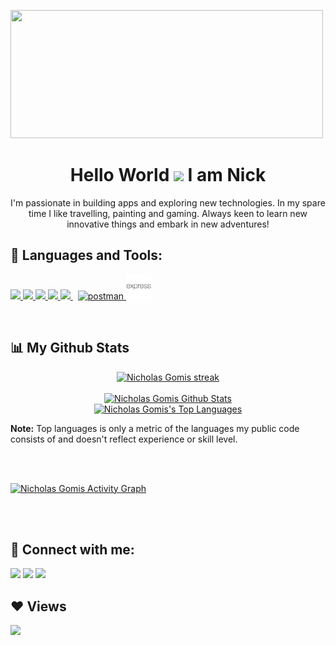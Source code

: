 <a href="#"><img width="500" height="205px" src="https://i.ibb.co/j3mJ95v/Clean-Shot-2022-04-17-at-15-40-06-2x.png" /></a>

<h1 align="center">Hello World <img src="https://raw.githubusercontent.com/MartinHeinz/MartinHeinz/master/wave.gif"" width="55px"> I am Nick</h1>
<p align="center">  I'm passionate in building apps and exploring new technologies. In my spare time I like travelling, painting and gaming. Always keen to learn new innovative things and embark in new adventures!</p>



## 🚀 Languages and Tools:

<p align="left"> 
    <a href="https://developer.mozilla.org/en-US/docs/Web/JavaScript" target="_blank"> <img src="https://img.icons8.com/color/48/000000/javascript.png"/> </a> 
    <a href="https://www.w3.org/html/" target="_blank"> <img src="https://img.icons8.com/color/48/000000/html-5.png"/> </a> 
    <a href="https://www.w3schools.com/css/" target="_blank"> <img src="https://img.icons8.com/color/48/000000/css3.png"/> </a> 
    <a href="https://getbootstrap.com" target="_blank"> <img src="https://img.icons8.com/color/48/000000/bootstrap.png"/> </a> 
    <a style="padding-right:8px;" href="https://nodejs.org" target="_blank"> <img src="https://img.icons8.com/color/48/000000/nodejs.png"/> </a> 
    <a href="https://postman.com" target="_blank"> <img src="https://www.vectorlogo.zone/logos/getpostman/getpostman-icon.svg" alt="postman" width="45" height="45"/> </a>   
    <a href="https://expressjs.com" target="_blank"> <img src="https://raw.githubusercontent.com/devicons/devicon/master/icons/express/express-original-wordmark.svg" alt="express" width="40" height="40"/> </a>
</p>

<!-- [![React Badge](https://img.shields.io/badge/-React-61DBFB?style=for-the-badge&labelColor=black&logo=react&logoColor=61DBFB)](#)  [![Javascript Badge](https://img.shields.io/badge/-Javascript-F0DB4F?style=for-the-badge&labelColor=black&logo=javascript&logoColor=F0DB4F)](#) [![Typescript Badge](https://img.shields.io/badge/-Typescript-007acc?style=for-the-badge&labelColor=black&logo=typescript&logoColor=007acc)](#) [![Nodejs Badge](https://img.shields.io/badge/-Nodejs-3C873A?style=for-the-badge&labelColor=black&logo=node.js&logoColor=3C873A)](#) [![GraphQL Badge](https://img.shields.io/badge/-GraphQl-e535ab?style=for-the-badge&labelColor=black&logo=node.js&logoColor=e535ab)](#) -->
<br/>


</p>

## 📊 My Github Stats


  <p align="center">
    <a href="https://github.com/nicholasgomis/github-readme-streak-stats">
        <img title="🔥 Get streak stats for your profile at git.io/streak-stats" alt="Nicholas Gomis streak" src="https://github-readme-streak-stats.herokuapp.com/?user=nicholasgomis&theme=black-ice&hide_border=true&stroke=0000&background=060A0CD0"/>
    </a>
      <br/>
  
  <br/>
    <a href="https://github.com/nicholasgomis/github-readme-stats"><img alt="Nicholas Gomis Github Stats" src="https://github-readme-stats.vercel.app/api?username=nicholasgomis&show_icons=true&count_private=true&theme=react&hide_border=true&bg_color=0D1117" /></a>
      <br/>
  <a href="https://github.com/nicholasgomis/github-readme-stats"><img alt="Nicholas Gomis's Top Languages" src="https://github-readme-stats.vercel.app/api/top-langs/?username=nicholasgomis&langs_count=8&count_private=true&layout=compact&theme=react&hide_border=true&bg_color=0D1117" /></a>
   <br/>

  <b>Note:</b> Top languages is only a metric of the languages my public code consists of and doesn't reflect experience or skill level.
   
<!-- <a href="https://github.com/nicholasgomis/github-readme-stats"><img alt="Nicholas Top Languages" src="https://github-readme-stats.vercel.app/api/top-langs/?username=nicholasgomis&langs_count=8&count_private=true&layout=compact&theme=react&hide_border=true&bg_color=0D1117" /></a>
 -->
<br/>
<br/>

<a href="https://github.com/nicholasgomis/github-readme-activity-graph"><img alt="Nicholas Gomis Activity Graph" src="https://activity-graph.herokuapp.com/graph?username=nicholasgomis&bg_color=0D1117&color=5BCDEC&line=5BCDEC&point=FFFFFF&hide_border=true" /></a>

<br/>
<br/>

## 🔗 Connect with me:
<p align="left">

<a href = "https://www.linkedin.com/in/nicholasgomis/"><img src="https://img.icons8.com/fluent/48/000000/linkedin.png"/></a>
<a href = "https://twitter.com/nicholasgomis"><img src="https://img.icons8.com/fluent/48/000000/twitter.png"/></a>
<a href = "https://www.instagram.com/nicholasgomis/"><img src="https://img.icons8.com/fluent/48/000000/instagram-new.png"/></a>

</p>

## ❤ Views 
<img src="https://komarev.com/ghpvc/?username=nicholasgomis">

</a>

